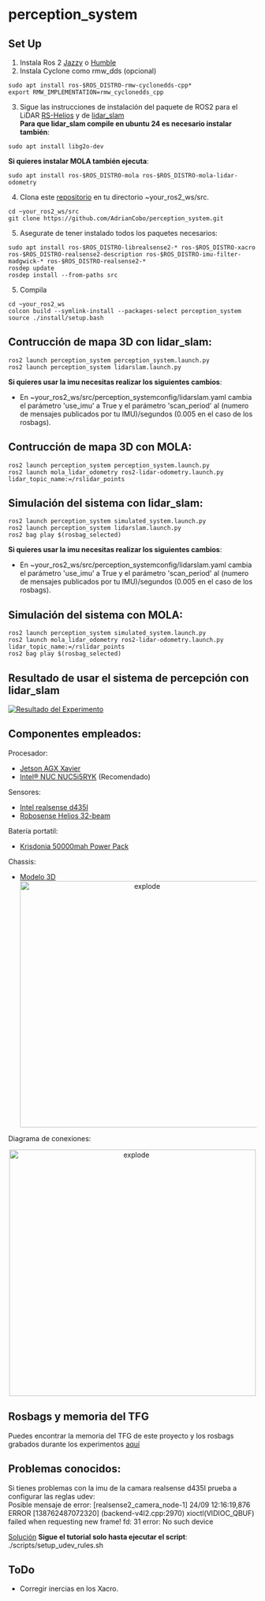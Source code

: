 # perception_system


## Set Up
1) Instala Ros 2 [Jazzy](https://docs.ros.org/en/jazzy/Installation.html) o [Humble](https://docs.ros.org/en/humble/Installation.html)
2) Instala Cyclone como rmw_dds (opcional)
```shell
sudo apt install ros-$ROS_DISTRO-rmw-cyclonedds-cpp*
export RMW_IMPLEMENTATION=rmw_cyclonedds_cpp
```
3) Sigue las instrucciones de instalación del paquete de ROS2 para el LiDAR [RS-Helios](https://github.com/AdrianCobo/rslidar_sdk) y de [lidar_slam](https://github.com/rsasaki0109/lidarslam_ros2)  
**Para que lidar_slam compile en ubuntu 24 es necesario instalar también**: 
```shell
sudo apt install libg2o-dev
```

**Si quieres instalar MOLA también ejecuta**:
```shell
sudo apt install ros-$ROS_DISTRO-mola ros-$ROS_DISTRO-mola-lidar-odometry
```

4) Clona este [repositorio](https://github.com/AdrianCobo/perception_system.git) en tu directorio ~your_ros2_ws/src.
```shell
cd ~your_ros2_ws/src
git clone https://github.com/AdrianCobo/perception_system.git
```


5) Asegurate de tener instalado todos los paquetes necesarios:
```shell
sudo apt install ros-$ROS_DISTRO-librealsense2-* ros-$ROS_DISTRO-xacro ros-$ROS_DISTRO-realsense2-description ros-$ROS_DISTRO-imu-filter-madgwick-* ros-$ROS_DISTRO-realsense2-*
rosdep update
rosdep install --from-paths src
```

5) Compila
```shell
cd ~your_ros2_ws
colcon build --symlink-install --packages-select perception_system
source ./install/setup.bash
```

## Contrucción de mapa 3D con lidar_slam:
```shell
ros2 launch perception_system perception_system.launch.py
ros2 launch perception_system lidarslam.launch.py
```
**Si quieres usar la imu necesitas realizar los siguientes cambios**:  
- En ~your_ros2_ws/src/perception_systemconfig/lidarslam.yaml cambia el parámetro 'use_imu' a True y el parámetro 'scan_period' al (numero de mensajes publicados por tu IMU)/segundos (0.005 en el caso de los rosbags).

## Contrucción de mapa 3D con MOLA:
```shell
ros2 launch perception_system perception_system.launch.py
ros2 launch mola_lidar_odometry ros2-lidar-odometry.launch.py lidar_topic_name:=/rslidar_points
```


## Simulación del sistema con lidar_slam:
```shell
ros2 launch perception_system simulated_system.launch.py
ros2 launch perception_system lidarslam.launch.py
ros2 bag play $(rosbag_selected)
```
**Si quieres usar la imu necesitas realizar los siguientes cambios**:  
- En ~your_ros2_ws/src/perception_systemconfig/lidarslam.yaml cambia el parámetro 'use_imu' a True y el parámetro 'scan_period' al (numero de mensajes publicados por tu IMU)/segundos (0.005 en el caso de los rosbags).

## Simulación del sistema con MOLA:
```shell
ros2 launch perception_system simulated_system.launch.py
ros2 launch mola_lidar_odometry ros2-lidar-odometry.launch.py lidar_topic_name:=/rslidar_points
ros2 bag play $(rosbag_selected)
```

## Resultado de usar el sistema de percepción con lidar_slam
[![Resultado del Experimento](https://moresales.ca/wp-content/uploads/2022/06/Click-Me-2.png)](https://drive.google.com/file/d/1VGTcvLKiD8vrUgkvgi9_q75DOobXr2hW/view?usp=sharing)
 
## Componentes empleados:
Procesador:
- [Jetson AGX Xavier](https://www.nvidia.com/es-la/autonomous-machines/embedded-systems/jetson-agx-xavier/)
- [Intel® NUC NUC5i5RYK](https://www.intel.la/content/www/xl/es/products/sku/83254/intel-nuc-kit-nuc5i5ryk/specifications.html) (Recomendado)  

Sensores:
- [Intel realsense d435I](https://www.intelrealsense.com/depth-camera-d435i/)
- [Robosense Helios 32-beam](https://www.robosense.ai/en/rslidar/RS-Helios)

Batería portatil:
- [Krisdonia 50000mah Power Pack](https://www.amazon.es/Krisdonia-50000mah-Bater%C3%ADa-Cargador-Port%C3%A1til/dp/B077TR3H2R)

Chassis:
- [Modelo 3D](https://github.com/AdrianCobo/perception_system/tree/main/meshes)
  <div align="center">
  <img width=500px src="https://github.com/user-attachments/assets/6268514e-7398-4a32-aca1-fb947f5899ed" alt="explode"></a>
  </div>

Diagrama de conexiones:
  <div align="center">
  <img width=500px src="https://github.com/user-attachments/assets/81e16504-ab6a-4319-b346-66d632af213c" alt="explode"></a>
  </div>
  
## Rosbags y memoria del TFG
Puedes encontrar la memoria del TFG de este proyecto y los rosbags grabados durante los experimentos [aquí](https://urjc-my.sharepoint.com/personal/josemiguel_guerrero_urjc_es/_layouts/15/onedrive.aspx?id=%2Fpersonal%2Fjosemiguel%5Fguerrero%5Furjc%5Fes%2FDocuments%2FRosbags%5FAdrian&ga=1)

## Problemas conocidos:
Si tienes problemas con la imu de la camara realsense d435I prueba a configurar las reglas udev:  
Posible mensaje de error: [realsense2_camera_node-1]  24/09 12:16:19,876 ERROR [138762487072320] (backend-v4l2.cpp:2970) xioctl(VIDIOC_QBUF) failed when requesting new frame! fd: 31 error: No such device  

[Solución](https://dev.intelrealsense.com/docs/compiling-librealsense-for-linux-ubuntu-guide?_ga=2.136179505.1802472520.1727172753-1313938100.1727172753)
**Sigue el tutorial solo hasta ejecutar el script**: ./scripts/setup_udev_rules.sh 

## ToDo
- Corregir inercias en los Xacro.
